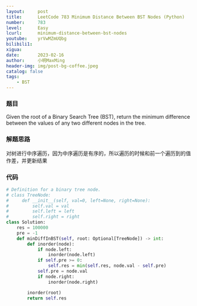 ```yaml
---
layout:     post
title:      LeetCode 783 Minimum Distance Between BST Nodes (Python)
number:     783
level:      Easy
lcurl:      minimum-distance-between-bst-nodes
youtube:    yrVwMZmUQbg
bilibili1:  
xigua:      
date:       2023-02-16
author:     小明MaxMing
header-img: img/post-bg-coffee.jpeg
catalog: false
tags:
    - BST
---
```


### 题目

Given the root of a Binary Search Tree (BST), return the minimum difference between the values of any two different nodes in the tree.

### 解题思路

对树进行中序遍历，因为中序遍历是有序的，所以遍历的时候和前一个遍历到的值作差，并更新结果

### 代码
```python
# Definition for a binary tree node.
# class TreeNode:
#     def __init__(self, val=0, left=None, right=None):
#         self.val = val
#         self.left = left
#         self.right = right
class Solution:
    res = 100000
    pre = -1
    def minDiffInBST(self, root: Optional[TreeNode]) -> int:
        def inorder(node):
            if node.left:
                inorder(node.left)
            if self.pre >= 0:
                self.res = min(self.res, node.val - self.pre)
            self.pre = node.val
            if node.right:
                inorder(node.right)

        inorder(root)
        return self.res
```
